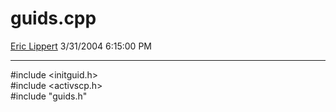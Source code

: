 <div id="page">

# guids.cpp

[Eric Lippert](https://social.msdn.microsoft.com/profile/Eric%20Lippert) 3/31/2004 6:15:00 PM

-----

<div id="content">

\#include \<initguid.h\>  
\#include \<activscp.h\>  
\#include "guids.h"  

</div>

</div>

